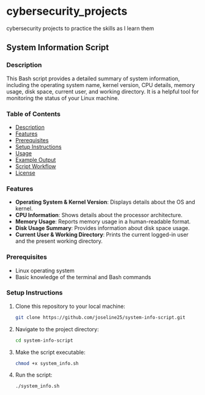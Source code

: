 # cybersecurity_projects
cybersecurity projects to practice the skills as I learn them

## System Information Script

### Description
This Bash script provides a detailed summary of system information, including the operating system name, kernel version, CPU details, memory usage, disk space, current user, and working directory. It is a helpful tool for monitoring the status of your Linux machine.

### Table of Contents
- [Description](#description)
- [Features](#features)
- [Prerequisites](#prerequisites)
- [Setup Instructions](#setup-instructions)
- [Usage](#usage)
- [Example Output](#example-output)
- [Script Workflow](#script-workflow)
- [License](#license)

### Features
- **Operating System & Kernel Version**: Displays details about the OS and kernel.
- **CPU Information**: Shows details about the processor architecture.
- **Memory Usage**: Reports memory usage in a human-readable format.
- **Disk Usage Summary**: Provides information about disk space usage.
- **Current User & Working Directory**: Prints the current logged-in user and the present working directory.

### Prerequisites
- Linux operating system
- Basic knowledge of the terminal and Bash commands

### Setup Instructions
1. Clone this repository to your local machine:
   ```bash
   git clone https://github.com/joseline25/system-info-script.git

2. Navigate to the project directory:
   ```bash
   cd system-info-script
3. Make the script executable:
   ```bash
   chmod +x system_info.sh
4. Run the script:
   ```bash
   ./system_info.sh

